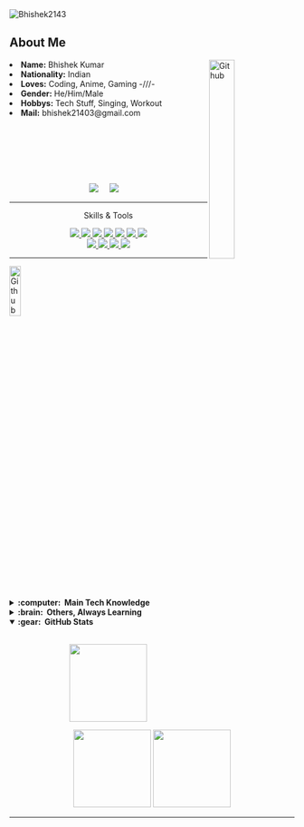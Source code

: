 <img src="https://komarev.com/ghpvc/?username=Bhishek2143" alt="Bhishek2143"/>

<!-- About ME  -->
<h2>About Me </h2>

<!-- Any image aligned to the right. Beware the width -->
<img width="30%" height="30%" align="right" alt="Github" src="https://github.com/Bhishek2143/Bhishek2143/assets/75635417/7f7d85c3-d23a-438d-a4ae-8ea9af8871a9" />
<li>
<b>Name:</b> Bhishek Kumar</li>
<li>
<b>Nationality:</b> Indian
</li>
<li>
<b>Loves:</b> Coding, Anime, Gaming -///-
</li>
<li>
<b>Gender:</b> He/Him/Male
</li>
<li>
<b>Hobbys:</b> Tech Stuff, Singing, Workout
</li>
<li>
<b>Mail:</b> bhishek21403@gmail.com
</li>
<br><br><br><br><br>
&nbsp;
<!-- Contact  -->
  <p align="center">
  <a href="mailto:bhishek21403@gmail.com"><img src="https://img.shields.io/badge/gmail-%23D14836.svg?&style=for-the-badge&logo=gmail&logoColor=white" /></a>&nbsp;&nbsp;&nbsp;&nbsp;
  <a href="https://www.linkedin.com/in/bhishek-kumar-958b14208/"><img src="https://img.shields.io/badge/linkedin-%230077B5.svg?&style=for-the-badge&logo=linkedin&logoColor=white" /></a>&nbsp;&nbsp;&nbsp;&nbsp;
</p>

<!-- Skills -->
<hr>
<p align="center"> Skills & Tools </p>

<p align="center">
  <a href="https://www.javascript.com/">
    <img src="https://img.shields.io/badge/JavaScript-323330?style=for-the-badge&logo=javascript&logoColor=F7DF1E">
  </a>
    <a href="https://html.com/">
    <img src="https://img.shields.io/badge/HTML-E34F26?style=for-the-badge&logo=HTML5&logoColor=white">
  </a>
    <a href="https://www.w3schools.com/css/">
    <img src="https://img.shields.io/badge/CSS-1572B6?style=for-the-badge&logo=CSS3&logoColor=white">
  </a>
    <a href="https://www.cplusplus.com/doc/tutorial/">
    <img src="https://img.shields.io/badge/C%2B%2B-00599C?style=for-the-badge&logo=C%2B%2B&logoColor=white">
  </a>
    <a href="https://nodejs.org/en/">
    <img src="https://img.shields.io/badge/NODE.JS-339933?style=for-the-badge&logo=Node.js&logoColor=white">
  </a>
    <a href="https://www.json.org/json-en.html">
    <img src="https://img.shields.io/badge/JSON-000000?style=for-the-badge&logo=JSON&logoColor=white">
  </a>
  <a href="https://www.sublimetext.com/">
    <img src="https://img.shields.io/badge/sublime%20text-FF9800?&style=for-the-badge&logo=sublime-text&logoColor=white">
  </a>
  <br>
  <a href="https://code.visualstudio.com/">
    <img src="https://img.shields.io/badge/VS%20Code-007ACC?&style=for-the-badge&logo=visual-studio-code&logoColor=white">
  </a>
  <a href="https://www.google.com/intl/en_in/chrome/">
    <img src="https://img.shields.io/badge/google%20chrome-4285F4?&style=for-the-badge&logo=google%20chrome&logoColor=white">
  </a>
  <a href="https://git-scm.com/">
    <img src="https://img.shields.io/badge/git-F05032?&style=for-the-badge&logo=git&logoColor=white">
  </a>
  <a href="https://reactjs.org/">
    <img src="https://img.shields.io/badge/react-61DAFB?&style=for-the-badge&logo=react&logoColor=121212">
  </a>
</p>
<hr/>

<!-- Contribution -->
<img width="20%" height="15%" align="center" alt="Github" src="https://github.com/Bhishek2143/Bhishek2143/assets/75635417/320f3c3e-3d47-4cd4-910d-cdf541ccb33d" />
<details>
  <summary><b>:computer: &nbsp;Main Tech Knowledge</b></summary>
  <br/>

![Java](https://img.shields.io/badge/JAVA-007396.svg?&style=flat&logo=java&logoColor=white)&nbsp;
![HTML5](https://img.shields.io/badge/HTML5-E34F26.svg?&style=flat&logo=html5&logoColor=white)&nbsp;
![CSS3](https://img.shields.io/badge/CSS3-%231572B6.svg?&style=flat&logo=css3&logoColor=white)&nbsp;
![JavaScript](https://img.shields.io/badge/JAVASCRIPT-323330.svg?&style=flat&logo=javascript&logoColor=%23F7DF1E)&nbsp;\
![Git](https://img.shields.io/badge/GIT-%23F05033.svg?&style=flat&logo=git&logoColor=white)&nbsp;
![GitHub](https://img.shields.io/badge/GITHUB-%23121011.svg?&style=flat&logo=github&logoColor=white)&nbsp;
![GitLab](https://img.shields.io/badge/GITLAB-%23181717.svg?&style=flat&logo=gitlab&logoColor=white)&nbsp;
![MySQL](https://img.shields.io/badge/MARIADB-4479A1.svg?&style=flat&logo=mariadb&logoColor=white)\
![SQLite](https://img.shields.io/badge/SQLITE-003B57.svg?&style=flat&logo=sqlite&logoColor=white)
![LINUX](https://img.shields.io/badge/LINUX-FCC624?style=flat-square&logo=linux&logoColor=black)
![VSCode](https://img.shields.io/badge/VSCODE-007ACC.svg?&style=flat&logo=visual-studio-code)&nbsp;

<!-- 
Java, GitHub, GitLab, VSCode.
HTML, CSS, JavaScript.
mysql, sqlite, linux.
-->
</details>

<!-- 
jquery, nodejs, oracle, mariadb, 
mongodb, github actions, python,
c, cpp, arduino, php, photoshop,
blockchain, cryptocurrencies, cryptography, bitcoin, ethereum 
-->

<details>
  <summary><b>:brain: &nbsp;Others, Always Learning</b></summary>
  <br/>

![NodeJS](https://img.shields.io/badge/NODEJS-339933.svg?&style=flat&logo=node.js&logoColor=white)&nbsp;
![GithubActions](https://img.shields.io/badge/GITHUB%20ACTIONS-2088FF.svg?&style=flat&logo=github-actions&logoColor=white)&nbsp;
![Oracle](https://img.shields.io/badge/ORACLE-F80000.svg?&style=flat&logo=oracle&logoColor=white)&nbsp;
![MongoDB](https://img.shields.io/badge/MONGODB-47A248.svg?&style=flat&logo=mongodb&logoColor=white)&nbsp;\
![Python](https://img.shields.io/badge/PYTHON-3776AB.svg?&style=flat&logo=python&logoColor=white)&nbsp;
![Cpp](https://img.shields.io/badge/C++-00599C.svg?&style=flat&logo=c%2B%2B&logoColor=white)&nbsp;
![Arduino](https://img.shields.io/badge/ARDUINO-00979D.svg?&style=flat&logo=arduino&logoColor=white)&nbsp;
![JQuery](https://img.shields.io/badge/JQUERY-0769AD.svg?&style=flat&logo=jquery&logoColor=white)&nbsp;\
![PHP](https://img.shields.io/badge/PHP-777BB4.svg?&style=flat&logo=php&logoColor=white)&nbsp;
![PHOTOSHOP](https://img.shields.io/badge/PHOTOSHOP-31A8FF.svg?&style=flat&logo=adobe-photoshop&logoColor=white)&nbsp;
![XD](https://img.shields.io/badge/XD-FFC0CB.svg?&style=flat&logo=adobe-xd&logoColor=black)&nbsp;
![ILLUSTRATOR](https://img.shields.io/badge/ILLUSTRATOR-FFAE1A.svg?&style=flat&logo=adobe-illustrator&logoColor=black)&nbsp;\
![Blockchain](https://img.shields.io/badge/BLOCKCHAIN-121D33.svg?&style=flat&logo=blockchain-dot-com&logoColor=white)&nbsp;
![Cryptocurrencies](https://img.shields.io/badge/CRYPTOCURRENCY-00979D.svg?&style=flat&logo=cryptocurrency&logoColor=black)&nbsp;
![Bitcoin](https://img.shields.io/badge/BITCOIN-0769AD.svg?&style=flat&logo=bitcoin&logoColor=black)&nbsp;
![Ethereum](https://img.shields.io/badge/ETHEREUM-3C3C3D.svg?&style=flat&logo=ethereum&logoColor=white)&nbsp;

</details>

<details open="false">
  <summary><b>:gear: &nbsp;GitHub Stats</b></summary>
  <br/>
    <p align="center">
        <img height="137px" src="https://github-readme-streak-stats.herokuapp.com/?user=Bhishek2143&hide_border=true&theme=nightowl" />
    </p>
    <p align="center">
        <img height="137px" src="https://github-readme-stats.vercel.app/api?username=Bhishek2143&hide_title=true&hide_border=true&show_icons=true&include_all_commits=true&count_private=true&line_height=21&theme=nightowl" /> <img height="137px" src="https://github-readme-stats.vercel.app/api/top-langs/?username=Bhishek2143&hide=html,Rich+Text+Format&hide_title=true&hide_border=true&layout=compact&langs_count=8&theme=nightowl" />
    </p>
</details>
<hr/>
<br/>
